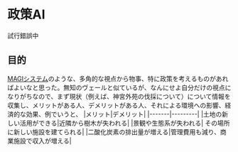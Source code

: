 # 政策AI
 試行錯誤中

 ## 目的
 [MAGIシステム](https://ja.wikipedia.org/wiki/%E6%96%B0%E4%B8%96%E7%B4%80%E3%82%A8%E3%83%B4%E3%82%A1%E3%83%B3%E3%82%B2%E3%83%AA%E3%82%AA%E3%83%B3%E3%81%AE%E7%94%A8%E8%AA%9E%E4%B8%80%E8%A6%A7#%E3%81%9D%E3%81%AE%E4%BB%96)のような、多角的な視点から物事、特に政策を考えるものがあればよいなと思った。無知のヴェールと似ているが、なんにせよ自分だけの視点になりがちなので、まず現状（例えば、神宮外苑の伐採について）について情報を収集し、メリットがある人、デメリットがある人、それによる環境への影響、経済的な効果、例でいうと、
 |メリット|デメリット|
 |-------|---------|
 |土地の新しい活用ができる|近隣から樹木が失われる|
 |景観や生態系が失われる| その場所に新しい施設を建てられる|
 |二酸化炭素の排出量が増える|管理費用も減り、商業施設で収入が増える|
